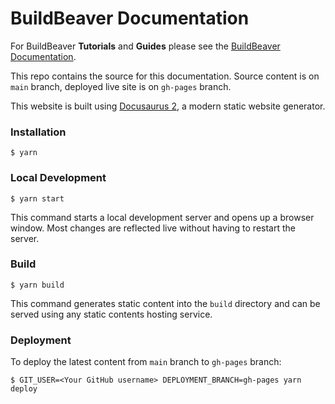 # BuildBeaver Documentation

For BuildBeaver **Tutorials** and **Guides** please see the [BuildBeaver Documentation](https://buildbeaver.github.io/).

This repo contains the source for this documentation. Source content is on `main` branch, deployed
live site is on `gh-pages` branch.

This website is built using [Docusaurus 2](https://docusaurus.io/), a modern static website generator.

### Installation

```
$ yarn
```

### Local Development

```
$ yarn start
```

This command starts a local development server and opens up a browser window. Most changes are reflected live without having to restart the server.

### Build

```
$ yarn build
```

This command generates static content into the `build` directory and can be served using any static contents hosting service.

### Deployment

To deploy the latest content from `main` branch to `gh-pages` branch:
```
$ GIT_USER=<Your GitHub username> DEPLOYMENT_BRANCH=gh-pages yarn deploy
```

